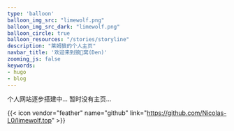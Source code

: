```yaml
---
type: 'balloon'
balloon_img_src: "limewolf.png"
balloon_img_src_dark: "limewolf.png"
balloon_circle: true
balloon_resources: "/stories/storyline"
description: "莱姆狼的个人主页"
navbar_title: '欢迎来到狼🐺窝(Den)'
zooming_js: false
keywords:
- hugo
- blog
---
```


个人网站逐步搭建中... 暂时没有主页...

{{< icon vendor="feather" name="github" link="https://github.com/Nicolas-L0/limewolf.top" >}}


